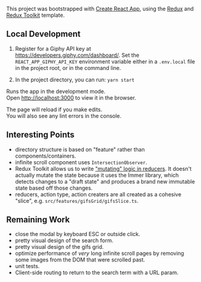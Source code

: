 This project was bootstrapped with [Create React App](https://github.com/facebook/create-react-app), using the [Redux](https://redux.js.org/) and [Redux Toolkit](https://redux-toolkit.js.org/) template.

## Local Development

1. Register for a Giphy API key at https://developers.giphy.com/dashboard/. Set the `REACT_APP_GIPHY_API_KEY` environment variable either in a `.env.local` file in the project root, or in the command line.

2. In the project directory, you can run: `yarn start`

Runs the app in the development mode.<br />
Open [http://localhost:3000](http://localhost:3000) to view it in the browser.

The page will reload if you make edits.<br />
You will also see any lint errors in the console.

## Interesting Points

- directory structure is based on "feature" rather than components/containers.
- infinite scroll component uses `IntersectionObserver`.
- Redux Toolkit allows us to write ["mutating" logic in reducers](https://redux-toolkit.js.org/api/createSlice#reducers). It doesn't actually mutate the state because it uses the Immer library, which detects changes to a "draft state" and produces a brand new immutable state based off those changes.
- reducers, action type, action creaters are all created as a cohesive "slice", e.g. `src/features/gifsGrid/gifsSlice.ts`.

## Remaining Work

- close the modal by keyboard ESC or outside click.
- pretty visual design of the search form.
- pretty visual design of the gifs grid.
- optimize performance of _very_ long infinite scroll pages by removing some images from the DOM that were scrolled past.
- unit tests.
- Client-side routing to return to the search term with a URL param.
